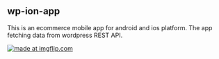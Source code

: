 ## wp-ion-app

This is an ecommerce mobile app for android and ios platform. The app fetching data from wordpress REST API.

<a href="https://imgflip.com/gif/2ljrek"><img src="https://i.imgflip.com/2ljrek.gif" title="made at imgflip.com"/></a>